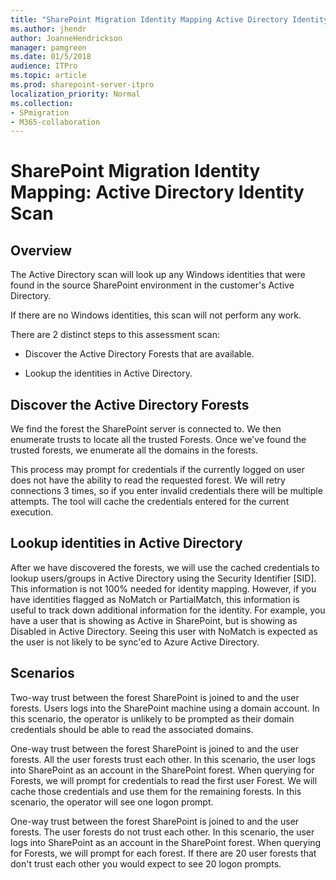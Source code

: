```yaml
---
title: "SharePoint Migration Identity Mapping Active Directory Identity Scan"
ms.author: jhendr
author: JoanneHendrickson
manager: pamgreen
ms.date: 01/5/2018
audience: ITPro
ms.topic: article
ms.prod: sharepoint-server-itpro
localization_priority: Normal
ms.collection:
- SPmigration
- M365-collaboration
---
```


# SharePoint Migration Identity Mapping: Active Directory Identity Scan

## Overview

The Active Directory scan will look up any Windows identities that were found in the source SharePoint environment in the customer's Active Directory.
  
If there are no Windows identities, this scan will not perform any work.
  
There are 2 distinct steps to this assessment scan:
  
-  Discover the Active Directory Forests that are available. 
    
- Lookup the identities in Active Directory.
    
## Discover the Active Directory Forests

We find the forest the SharePoint server is connected to. We then enumerate trusts to locate all the trusted Forests. Once we've found the trusted forests, we enumerate all the domains in the forests.
  
This process may prompt for credentials if the currently logged on user does not have the ability to read the requested forest. We will retry connections 3 times, so if you enter invalid credentials there will be multiple attempts. The tool will cache the credentials entered for the current execution.
  
## Lookup identities in Active Directory

After we have discovered the forests, we will use the cached credentials to lookup users/groups in Active Directory using the Security Identifier [SID]. This information is not 100% needed for identity mapping. However, if you have identities flagged as NoMatch or PartialMatch, this information is useful to track down additional information for the identity. For example, you have a user that is showing as Active in SharePoint, but is showing as Disabled in Active Directory. Seeing this user with NoMatch is expected as the user is not likely to be sync'ed to Azure Active Directory.
  
## Scenarios

Two-way trust between the forest SharePoint is joined to and the user forests. Users logs into the SharePoint machine using a domain account. In this scenario, the operator is unlikely to be prompted as their domain credentials should be able to read the associated domains.
  
One-way trust between the forest SharePoint is joined to and the user forests. All the user forests trust each other. In this scenario, the user logs into SharePoint as an account in the SharePoint forest. When querying for Forests, we will prompt for credentials to read the first user Forest. We will cache those credentials and use them for the remaining forests. In this scenario, the operator will see one logon prompt.
  
One-way trust between the forest SharePoint is joined to and the user forests. The user forests do not trust each other. In this scenario, the user logs into SharePoint as an account in the SharePoint forest. When querying for Forests, we will prompt for each forest. If there are 20 user forests that don't trust each other you would expect to see 20 logon prompts.
  

